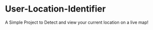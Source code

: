 # User-Location-Identifier
A Simple Project to Detect and view your current location on a live map! 
